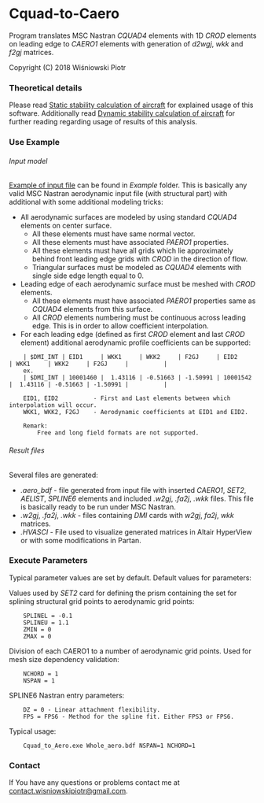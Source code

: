 # Cquad-to-Caero
Program translates MSC Nastran *CQUAD4* elements with 1D *CROD* elements on leading edge to *CAERO1* elements with generation of *d2wgj*, *wkk* and *f2gj* matrices. 

Copyright (C) 2018 Wiśniowski Piotr

### Theoretical details
Please read [Static stability calculation of aircraft](./Documents/StaticStabilityCalculationOfAircraft.pdf) for explained usage of this software.
Additionally read [Dynamic stability calculation of aircraft](./Documents/DynamicStabilityAnalysisOfAirplane.pdf) for further reading regarding usage of results of this analysis.

### Use Example

###### Input model
[Example of input file](./Example/Whole_aero.bdf) can be found in *Example* folder. 
This is basically any valid MSC Nastran aerodynamic input file (with structural part) with additional with some additional modeling tricks:
- All aerodynamic surfaces are modeled by using standard *CQUAD4* elements on center surface.
  - All these elements must have same normal vector.
  - All these elements must have associated *PAERO1* properties.
  - All these elements must have all grids which lie approximately behind front leading edge grids with *CROD* in the direction of flow.
  - Triangular surfaces must be modeled as *CQUAD4* elements with single side edge length equal to 0.
- Leading edge of each aerodynamic surface must be meshed with *CROD* elements.
  - All these elements must have associated *PAERO1* properties same as *CQUAD4* elements from this surface.
  - All *CROD* elements numbering must be continuous across leading edge. This is in order to allow coefficient interpolation.
- For each leading edge (defined as first *CROD* element and last *CROD* element) additional aerodynamic profile coefficients can be supported:
```
	| $DMI_INT | EID1     | WKK1     | WKK2     | F2GJ     | EID2     | WKK1     | WKK2     | F2GJ     |          |
	ex.
	| $DMI_INT | 10001460 |  1.43116 | -0.51663 | -1.50991 | 10001542 |  1.43116 | -0.51663 | -1.50991 |          |
	
	EID1, EID2			- First and Last elements between which interpolation will occur.
	WKK1, WKK2, F2GJ 	- Aerodynamic coefficients at EID1 and EID2.
	
	Remark:
		Free and long field formats are not supported.
```

###### Result files
Several files are generated:
- *.aero_bdf* - file generated from input file with inserted *CAERO1*, *SET2*, *AELIST*, *SPLINE6* elements and included *.w2gj*, *.fa2j*, *.wkk* files. This file is basically ready to be run under MSC Nastran.
- *.w2gj*, *.fa2j*, *.wkk* - files containing *DMI* cards with *w2gj*, *fa2j*, *wkk* matrices.
- *.HVASCI* - File used to visualize generated matrices in Altair HyperView or with some modifications in Partan.

### Execute Parameters
Typical parameter values are set by default. Default values for parameters:

Values used by *SET2* card for defining the prism containing the set for splining structural grid points to aerodynamic grid points:
```
    SPLINEL = -0.1
    SPLINEU = 1.1
    ZMIN = 0
    ZMAX = 0
```
Division of each CAERO1 to a number of aerodynamic grid points. Used for mesh size dependency validation:
```
    NCHORD = 1
    NSPAN = 1
```
SPLINE6 Nastran entry parameters:
```
    DZ = 0 - Linear attachment flexibility.
    FPS = FPS6 - Method for the spline fit. Either FPS3 or FPS6.
```
Typical usage:
```
    Cquad_to_Aero.exe Whole_aero.bdf NSPAN=1 NCHORD=1
```

### Contact

If You have any questions or problems contact me at [contact.wisniowskipiotr@gmail.com](mailto:contact.wisniowskipiotr@gmail.com).
